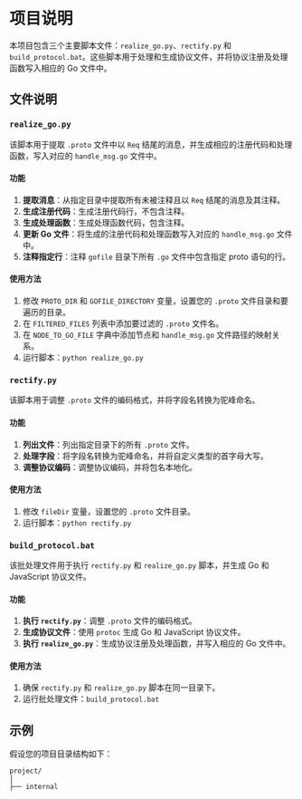 # 项目说明

本项目包含三个主要脚本文件：`realize_go.py`、`rectify.py` 和 `build_protocol.bat`。这些脚本用于处理和生成协议文件，并将协议注册及处理函数写入相应的 Go 文件中。

## 文件说明

### `realize_go.py`

该脚本用于提取 `.proto` 文件中以 `Req` 结尾的消息，并生成相应的注册代码和处理函数，写入对应的 `handle_msg.go` 文件中。

#### 功能

1. **提取消息**：从指定目录中提取所有未被注释且以 `Req` 结尾的消息及其注释。
2. **生成注册代码**：生成注册代码行，不包含注释。
3. **生成处理函数**：生成处理函数代码，包含注释。
4. **更新 Go 文件**：将生成的注册代码和处理函数写入对应的 `handle_msg.go` 文件中。
5. **注释指定行**：注释 `gofile` 目录下所有 `.go` 文件中包含指定 proto 语句的行。

#### 使用方法

1. 修改 `PROTO_DIR` 和 `GOFILE_DIRECTORY` 变量，设置您的 `.proto` 文件目录和要遍历的目录。
2. 在 `FILTERED_FILES` 列表中添加要过滤的 `.proto` 文件名。
3. 在 `NODE_TO_GO_FILE` 字典中添加节点和 `handle_msg.go` 文件路径的映射关系。
4. 运行脚本：`python realize_go.py`

### `rectify.py`

该脚本用于调整 `.proto` 文件的编码格式，并将字段名转换为驼峰命名。

#### 功能

1. **列出文件**：列出指定目录下的所有 `.proto` 文件。
2. **处理字段**：将字段名转换为驼峰命名，并将自定义类型的首字母大写。
3. **调整协议编码**：调整协议编码，并将包名本地化。

#### 使用方法

1. 修改 `fileDir` 变量，设置您的 `.proto` 文件目录。
2. 运行脚本：`python rectify.py`

### `build_protocol.bat`

该批处理文件用于执行 `rectify.py` 和 `realize_go.py` 脚本，并生成 Go 和 JavaScript 协议文件。

#### 功能

1. **执行 `rectify.py`**：调整 `.proto` 文件的编码格式。
2. **生成协议文件**：使用 `protoc` 生成 Go 和 JavaScript 协议文件。
3. **执行 `realize_go.py`**：生成协议注册及处理函数，并写入相应的 Go 文件中。

#### 使用方法

1. 确保 `rectify.py` 和 `realize_go.py` 脚本在同一目录下。
2. 运行批处理文件：`build_protocol.bat`

## 示例

假设您的项目目录结构如下：

```
project/
│
├── internal